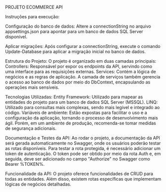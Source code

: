PROJETO ECOMMERCE API

Instruções para execução:

Configuração do banco de dados:
Altere a connectionString no arquivo appsettings.json para apontar para um banco de dados SQL Server disponível.

Aplicar migrações:
Após configurar a connectionString, execute o comando Update-Database para aplicar a migração inicial no banco de dados.

Estrutura do Projeto:
O projeto é organizado em duas camadas principais:
Controllers: Responsável por expor os endpoints da API, servindo como uma interface para as requisições externas.
Services: Contém a lógica de negócios e as regras de aplicação. A camada de serviços também gerencia o acesso ao banco de dados por meio do DbContext, encapsulando as operações mais sensíveis.

Tecnologias Utilizadas:
Entity Framework: Utilizado para mapear as entidades do projeto para um banco de dados SQL Server (MSSQL).
LINQ: Utilizado para consultas mais complexas, sendo mais legível e integrado ao código.
Variáveis de ambiente: Estão expostas para facilitar o uso e a configuração da aplicação, tornando o processo de desenvolvimento mais ágil. Porém, em um ambiente de produção, recomenda-se tomar medidas de segurança adicionais.

Documentação e Testes da API:
Ao rodar o projeto, a documentação da API será gerada automaticamente no Swagger, onde os usuários poderão testar as rotas disponíveis.
Para testar a rota protegida, é necessário adicionar um token de autenticação. O token pode ser obtido por meio da rota Auth e, em seguida, deve ser adicionado no campo "Authorize" no Swagger como Bearer %TOKEN%.

Funcionalidade da API:
O projeto oferece funcionalidades de CRUD para todas as entidades.
Além disso, existem rotas específicas que implementam lógicas de negócios detalhadas.

